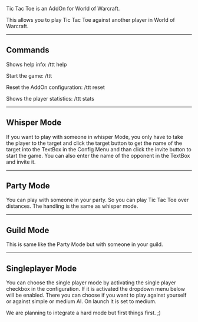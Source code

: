 Tic Tac Toe is an AddOn for World of Warcraft.

This allows you to play Tic Tac Toe against another player in World of Warcraft.

-------------------------------------
Commands
-------------------------------------

Shows help info: /ttt help

Start the game: /ttt

Reset the AddOn configuration: /ttt reset

Shows the player statistics: /ttt stats


-------------------------------------
Whisper Mode
-------------------------------------

If you want to play with someone in whisper Mode, you only have to take the player to the target and click the target button to get the name of the target into the TextBox in the Config Menu and than click the invite button to start the game.
You can also enter the name of the opponent in the TextBox and invite it.

-------------------------------------
Party Mode
-------------------------------------

You can play with someone in your party. So you can play Tic Tac Toe over distances. The handling is the same as whisper mode.

-------------------------------------
Guild Mode
-------------------------------------

This is same like the Party Mode but with someone in your guild.

-------------------------------------
Singleplayer Mode
-------------------------------------

You can choose the single player mode by activating the single player checkbox in the configuration. If it is activated the dropdown menu below will be enabled. 
There you can choose if you want to play against yourself or against simple or medium AI. On launch it is set to medium.

We are planning to integrate a hard mode but first things first. ;)
